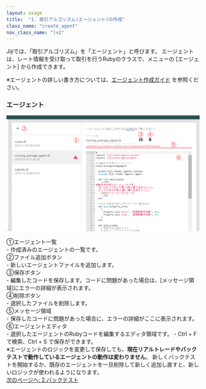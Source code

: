 ```yaml
---
layout: usage
title:  "1. 取引アルゴリズム(エージェント)の作成"
class_name: "create_agent"
nav_class_name: "lv2"
---
```


Jijiでは、「取引アルゴリズム」を「エージェント」と呼びます。
エージェントは、レート情報を受け取って取引を行うRubyのクラスで、メニューの [エージェント] から作成できます。

※エージェントの詳しい書き方については、[エージェント作成ガイド](/usage/020000_create_agent.html) を参照ください。


<h3>エージェント</h3>

![エージェント編集画面](/images/usage/usage_01.png)

<div class="item">①エージェント一覧</div>
  - 作成済みのエージェントの一覧です。

<div class="item">②ファイル追加ボタン</div>
  - 新しいエージェントファイルを追加します。

<div class="item">③保存ボタン</div>
  - 編集したコードを保存します。コードに問題があった場合は、[メッセージ領域]にエラーの詳細が表示されます。

<div class="item">④削除ボタン</div>
  - 選択したファイルを削除します。

<div class="item">⑤メッセージ領域</div>
  - 保存したコードに問題があった場合に、エラーの詳細がここに表示されます。

<div class="item">⑥エージェントエディタ</div>
  - 選択したエージェントのRubyコードを編集するエディタ領域です。
  - Ctrl + F で検索、Ctrl + S で保存ができます。

<div class="warn">
※エージェントのロジックを変更して保存しても、<b>現在リアルトレードやバックテストで動作しているエージェントの動作は変わりません</b>。
新しくバックテストを開始するか、既存のエージェントを一旦削除して新しく追加し直すと、新しいロジックが使われるようになります。　
</div>

<div class="next">
  <a href="010200_create_backtest.html">次のページへ: 2.バックテスト</a>
</div>
